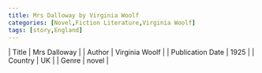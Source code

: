 ```yaml
---
title: Mrs Dalloway by Virginia Woolf
categories: [Novel,Fiction Literature,Virginia Woolf]
tags: [story,England]
---
```

        
| Title | Mrs Dalloway  |
| Author |  Virginia Woolf  |
| Publication Date | 1925   |
| Country | UK |
| Genre | novel  |
        